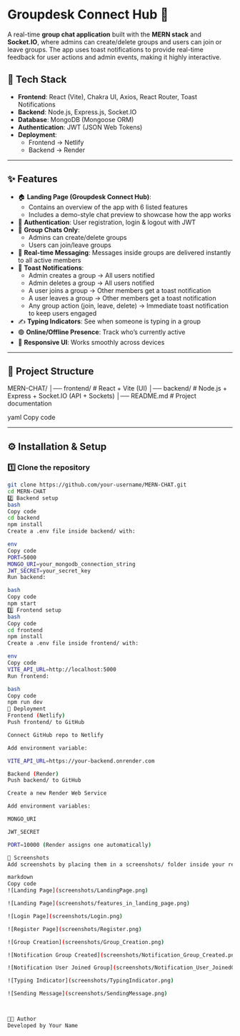 # Groupdesk Connect Hub 💬  

A real-time **group chat application** built with the **MERN stack** and **Socket.IO**, where admins can create/delete groups and users can join or leave groups. The app uses toast notifications to provide real-time feedback for user actions and admin events, making it highly interactive.  

## 🚀 Tech Stack  
- **Frontend**: React (Vite), Chakra UI, Axios, React Router, Toast Notifications  
- **Backend**: Node.js, Express.js, Socket.IO  
- **Database**: MongoDB (Mongoose ORM)  
- **Authentication**: JWT (JSON Web Tokens)  
- **Deployment**:  
  - Frontend → Netlify  
  - Backend → Render  

---

## ✨ Features  
- 🏠 **Landing Page (Groupdesk Connect Hub)**:  
  - Contains an overview of the app with 6 listed features  
  - Includes a demo-style chat preview to showcase how the app works  
- 🔐 **Authentication**: User registration, login & logout with JWT  
- 👥 **Group Chats Only**:  
  - Admins can create/delete groups  
  - Users can join/leave groups  
- 💬 **Real-time Messaging**: Messages inside groups are delivered instantly to all active members  
- 📢 **Toast Notifications**:  
  - Admin creates a group → All users notified  
  - Admin deletes a group → All users notified  
  - A user joins a group → Other members get a toast notification  
  - A user leaves a group → Other members get a toast notification  
  - Any group action (join, leave, delete) → Immediate toast notification to keep users engaged  
- ✍️ **Typing Indicators**: See when someone is typing in a group  
- 🟢 **Online/Offline Presence**: Track who’s currently active  
- 📱 **Responsive UI**: Works smoothly across devices  

---

## 📂 Project Structure  
MERN-CHAT/
│── frontend/ # React + Vite (UI)
│── backend/ # Node.js + Express + Socket.IO (API + Sockets)
│── README.md # Project documentation

yaml
Copy code

---

## ⚙️ Installation & Setup  

### 1️⃣ Clone the repository  
```bash
git clone https://github.com/your-username/MERN-CHAT.git
cd MERN-CHAT
2️⃣ Backend setup
bash
Copy code
cd backend
npm install
Create a .env file inside backend/ with:

env
Copy code
PORT=5000
MONGO_URI=your_mongodb_connection_string
JWT_SECRET=your_secret_key
Run backend:

bash
Copy code
npm start
3️⃣ Frontend setup
bash
Copy code
cd frontend
npm install
Create a .env file inside frontend/ with:

env
Copy code
VITE_API_URL=http://localhost:5000
Run frontend:

bash
Copy code
npm run dev
🚀 Deployment
Frontend (Netlify)
Push frontend/ to GitHub

Connect GitHub repo to Netlify

Add environment variable:

VITE_API_URL=https://your-backend.onrender.com

Backend (Render)
Push backend/ to GitHub

Create a new Render Web Service

Add environment variables:

MONGO_URI

JWT_SECRET

PORT=10000 (Render assigns one automatically)

📸 Screenshots
Add screenshots by placing them in a screenshots/ folder inside your repo. Example:

markdown
Copy code
![Landing Page](screenshots/LandingPage.png)

![Landing Page](screenshots/features_in_landing_page.png)

![Login Page](screenshots/Login.png)

![Register Page](screenshots/Register.png)

![Group Creation](screenshots/Group_Creation.png)

![Notification Group Created](screenshots/Notification_Group_Created.png)

![Notification User Joined Group](screenshots/Notification_User_JoinedGroup.png)

![Typing Indicator](screenshots/TypingIndicator.png)

![Sending Message](screenshots/SendingMessage.png)



👨‍💻 Author
Developed by Your Name